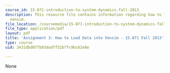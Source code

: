```yaml
---
course_id: 15-871-introduction-to-system-dynamics-fall-2013
description: This resource file contains information regarding how to load data into
  vensim.
file_location: /coursemedia/15-871-introduction-to-system-dynamics-fall-2013/3431dbd07fb93dadff52b7fc9bc62e8e_MIT15_871F13_ass3_hwtoload.pdf
file_type: application/pdf
layout: pdf
title: 'Assignment 3: How to Load Data into Vensim - 15.871 Fall 2013'
type: course
uid: 3431dbd07fb93dadff52b7fc9bc62e8e

---
```

None